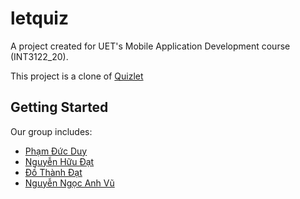 # letquiz

A project created for UET's Mobile Application Development course (INT3122_20).

This project is a clone of [Quizlet](https://play.google.com/store/apps/details?id=com.quizlet.quizletandroid)

## Getting Started

Our group includes:

- [Phạm Đức Duy](https://github.com/dreamow99)
- [Nguyễn Hữu Đạt](https://github.com/NHDat2)
- [Đồ Thành Đạt](https://github.com/datdt312)
- [Nguyễn Ngọc Anh Vũ](https://github.com/EagleVee)